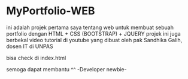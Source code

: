 # MyPortfolio-WEB

ini adalah projek pertama saya tentang web untuk membuat sebuah portfolio dengan HTML + CSS (BOOTSTRAP) + JQUERY
projek ini juga berbekal video tutorial di youtube yang dibuat oleh pak Sandhika Galih, dosen IT di UNPAS 

bisa check di index.html 

semoga dapat membantu ^^ 
-Developer newbie-
